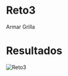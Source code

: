 # Reto3
Armar Grilla
# Resultados
![Reto3](https://user-images.githubusercontent.com/117755180/217900355-794e3ed0-c2b0-41b3-8592-4c644c6e93f6.png)

